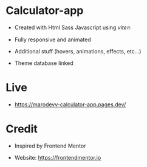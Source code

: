 # Calculator-app

- Created with Html Sass Javascript using *vite*🔥

- Fully responsive and animated

- Additional stuff (hovers, animations, effects, etc...)

- Theme database linked

# Live

- https://marodevv-calculator-app.pages.dev/

# Credit

- Inspired by Frontend Mentor

- Website: https://frontendmentor.io
